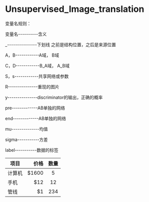 ﻿# Unsupervised_Image_translation
变量名规则：

变量名----------含义

_---------------下划线 之前是结构位置，之后是来源位置

A，B------------A域， B域  

C，D------------B_A域， A_B域

S，s------------共享网络或参数  

R---------------重现的图片 

y---------------discriminator的输出，正确的概率

pre-------------AB单独的网络 

end-------------AB单独的网络

mu--------------均值   

sigma-----------方差 

label-----------数据的标签

          

| 项目        | 价格   |  数量  |
| --------   | -----:  | :----:  |
| 计算机     | \$1600 |   5     |
| 手机        |   \$12   |   12   |
| 管线        |    \$1    |  234  |
